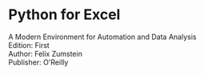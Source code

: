 # Python for Excel
A Modern Environment for Automation and Data Analysis   
Edition: First    
Author: Felix Zumstein    
Publisher: O'Reilly   
